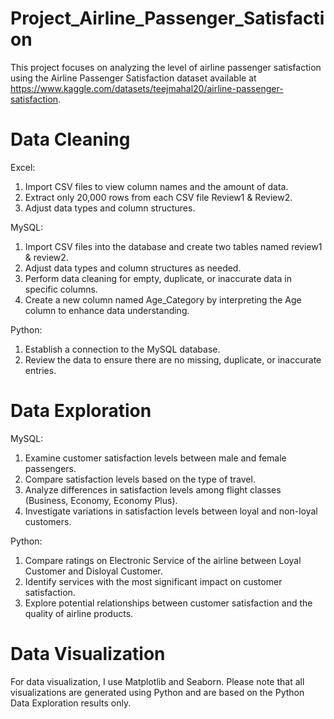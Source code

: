 # Project_Airline_Passenger_Satisfaction
This project focuses on analyzing the level of airline passenger satisfaction using the Airline Passenger Satisfaction dataset available at https://www.kaggle.com/datasets/teejmahal20/airline-passenger-satisfaction.

# Data Cleaning
Excel:

1. Import CSV files to view column names and the amount of data.
2. Extract only 20,000 rows from each CSV file Review1 & Review2.
3. Adjust data types and column structures.
   
MySQL:

1. Import CSV files into the database and create two tables named review1 & review2.
2. Adjust data types and column structures as needed.
3. Perform data cleaning for empty, duplicate, or inaccurate data in specific columns.
4. Create a new column named Age_Category by interpreting the Age column to enhance data understanding.

Python:

1. Establish a connection to the MySQL database.
2. Review the data to ensure there are no missing, duplicate, or inaccurate entries.

# Data Exploration
MySQL:

1. Examine customer satisfaction levels between male and female passengers.
2. Compare satisfaction levels based on the type of travel.
3. Analyze differences in satisfaction levels among flight classes (Business, Economy, Economy Plus).
4. Investigate variations in satisfaction levels between loyal and non-loyal customers.

Python:

1. Compare ratings on Electronic Service of the airline between Loyal Customer and Disloyal Customer.
2. Identify services with the most significant impact on customer satisfaction.
3. Explore potential relationships between customer satisfaction and the quality of airline products.

# Data Visualization
For data visualization, I use Matplotlib and Seaborn. Please note that all visualizations are generated using Python and are based on the Python Data Exploration results only.
